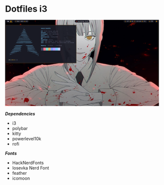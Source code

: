 # Dotfiles i3

![i3](.config/.screenshots/desktop.png)

***Dependencies***
- i3
- polybar
- kitty
- powerlevel10k
- rofi

***Fonts***
- HackNerdFonts
- Iosevka Nerd Font
- feather
- icomoon
